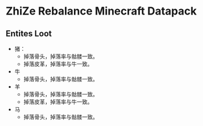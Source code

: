 # ZhiZe Rebalance Minecraft Datapack

## Entites Loot

* 猪：
  * 掉落骨头，掉落率与骷髅一致。
  * 掉落皮革，掉落率与牛一致。
* 牛
  * 掉落骨头，掉落率与骷髅一致。
* 羊
  * 掉落骨头，掉落率与骷髅一致。
  * 掉落皮革，掉落率与牛一致。
* 马
  * 掉落骨头，掉落率与骷髅一致。